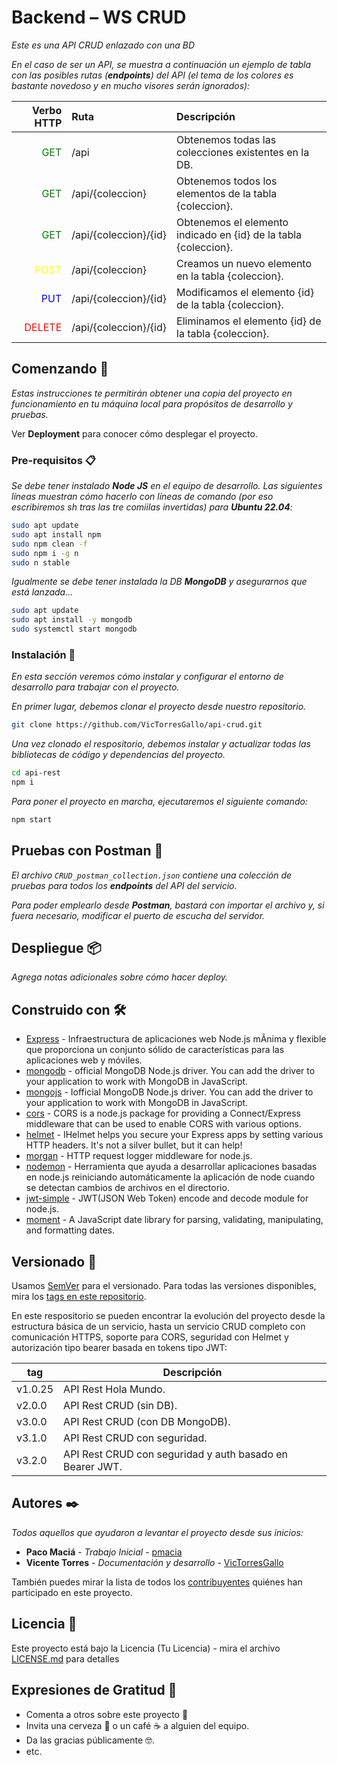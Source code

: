 # Backend – WS CRUD

_Este es una API CRUD enlazado con una BD_

_En el caso de ser un API, se muestra a continuación un ejemplo de tabla con las posibles rutas (**endpoints**) del API (el tema de los colores es bastante novedoso y en mucho visores serán ignorados):_

Verbo HTTP | Ruta | Descripción
--------: | :------- | :--------
<span style="color:green">GET</span> | /api | Obtenemos todas las colecciones existentes en la DB.
<span style="color:green">GET</span> | /api/\{coleccion\} | Obtenemos todos los elementos de la tabla \{coleccion\}.
<span style="color:green">GET</span> | /api/\{coleccion\}/\{id\} | Obtenemos el elemento indicado en \{id\} de la tabla \{coleccion\}.
<span style="color:yellow">POST</span> | /api/\{coleccion\} | Creamos un nuevo elemento en la tabla \{coleccion\}.
<span style="color:blue">PUT</span> | /api/\{coleccion\}/\{id\} | Modificamos el elemento \{id\} de la tabla \{coleccion\}.
<span style="color:red">DELETE</span> | /api/\{coleccion\}/\{id\} | Eliminamos el elemento \{id\} de la tabla \{coleccion\}.

## Comenzando 🚀

_Estas instrucciones te permitirán obtener una copia del proyecto en funcionamiento en tu máquina local para propósitos de desarrollo y pruebas._

Ver **Deployment** para conocer cómo desplegar el proyecto.

### Pre-requisitos 📋

_Se debe tener instalado **Node JS** en el equipo de desarrollo. Las siguientes líneas muestran cómo hacerlo con líneas de comando (por eso escribiremos sh tras las tre comiilas invertidas) para **Ubuntu 22.04**:_

```sh
sudo apt update
sudo apt install npm
sudo npm clean -f
sudo npm i -g n
sudo n stable
```

_Igualmente se debe tener instalada la DB **MongoDB** y asegurarnos que está lanzada..._

```sh
sudo apt update
sudo apt install -y mongodb
sudo systemctl start mongodb
```

### Instalación 🔧

_En esta sección veremos cómo instalar y configurar el entorno de desarrollo para trabajar con el proyecto._

_En primer lugar, debemos clonar el proyecto desde nuestro repositorio._

```sh
git clone https://github.com/VicTorresGallo/api-crud.git
```

_Una vez clonado el respositorio, debemos instalar y actualizar todas las bibliotecas de código y dependencias del proyecto._

```sh
cd api-rest
npm i
```

_Para poner el proyecto en marcha, ejecutaremos el siguiente comando:_

```sh
npm start
```

## Pruebas con Postman 📯

_El archivo `CRUD_postman_collection.json` contiene una colección de pruebas para todos los **endpoints** del API del servicio._

_Para poder emplearlo desde **Postman**, bastará con importar el archivo y, si fuera necesario, modificar el puerto de escucha del servidor._

<!-- ## Ejecutando las pruebas ⚙️

_Explica cómo ejecutar las pruebas automatizadas para este sistema._

### Analice las pruebas end-to-end 🔩

_Explica qué verifican estas pruebas y por qué_

```
Proporciona un ejemplo
```

### Y las pruebas de estilo de codificación ⌨️

_Explica qué verifican estas pruebas y por qué_

```
Proporciona un ejemplo
``` -->

## Despliegue 📦

_Agrega notas adicionales sobre cómo hacer deploy._

## Construido con 🛠️

* [Express](https://expressjs.com/es/) - Infraestructura de aplicaciones web Node.js mÃ­nima y flexible que proporciona un conjunto sólido de caracterí­sticas para las aplicaciones web y móviles.
* [mongodb](https://www.mongodb.com/docs/drivers/node/current/) - official MongoDB Node.js driver. You can add the driver to your application to work with MongoDB in JavaScript.
* [mongojs](github.com/mongo-js/mongojs#readme) - Iofficial MongoDB Node.js driver. You can add the driver to your application to work with MongoDB in JavaScript.
* [cors](github.com/expressjs/cors#readme) - CORS is a node.js package for providing a Connect/Express middleware that can be used to enable CORS with various options.
* [helmet](helmetjs.github.io/) - IHelmet helps you secure your Express apps by setting various HTTP headers. It's not a silver bullet, but it can help!
* [morgan](github.com/expressjs/morgan#readme) - HTTP request logger middleware for node.js.
* [nodemon](https://www.npmjs.com/package/nodemon) - Herramienta que ayuda a desarrollar aplicaciones basadas en node.js reiniciando automáticamente la aplicación de node cuando se detectan cambios de archivos en el directorio.
* [jwt-simple](https://github.com/hokaccha/node-jwt-simple#readme) - JWT(JSON Web Token) encode and decode module for node.js.
* [moment](https://momentjs.com) - A JavaScript date library for parsing, validating, manipulating, and formatting dates.

<!-- ## Contribuyendo 🖇️

Por favor lee el [CONTRIBUTING.md](https://gist.github.com/tu/tuProyecto) para detalles de nuestro código de conducta, y el proceso para enviarnos pull requests.

## Wiki 📖

Puedes encontrar mucho más de cómo utilizar este proyecto en nuestra [Wiki](https://github.com/tu/proyecto/wiki) -->

## Versionado 📌

Usamos [SemVer](http://semver.org/) para el versionado. Para todas las versiones disponibles, mira los [tags en este repositorio](https://https://bitbucket.org/pmacia/api-rest/commits/).

En este respositorio se pueden encontrar la evolución del proyecto desde la estructura básica de un servicio, hasta un servicio CRUD completo con comunicación HTTPS, soporte para CORS, seguridad con Helmet y autorización tipo bearer basada en tokens tipo JWT:

tag     | Descripción
------- | ------------------------------------------
v1.0.25 | API Rest Hola Mundo.
v2.0.0  | API Rest CRUD (sin DB).
v3.0.0  | API Rest CRUD (con DB MongoDB).
v3.1.0  | API Rest CRUD con seguridad.
v3.2.0  | API Rest CRUD con seguridad y auth basado en Bearer JWT.

## Autores ✒️

_Todos aquellos que ayudaron a levantar el proyecto desde sus inicios:_

* **Paco Maciá** - _Trabajo Inicial_ - [pmacia](https://github.com/pmacia)
* **Vicente Torres** - _Documentación y desarrollo_ - [VicTorresGallo](https://github.com/VicTorresGallo)

También puedes mirar la lista de todos los [contribuyentes](https://github.com/your/project/contributors) quiénes han participado en este proyecto.

## Licencia 📄

Este proyecto está bajo la Licencia (Tu Licencia) - mira el archivo [LICENSE.md](LICENSE.md) para detalles

## Expresiones de Gratitud 🎁

* Comenta a otros sobre este proyecto 📢
* Invita una cerveza 🍺 o un café ☕ a alguien del equipo.
* Da las gracias públicamente 🤓.
* etc.
